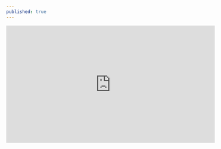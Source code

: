 ```yaml
---
published: true
---
```

<iframe width="560" height="315" src="https://www.youtube.com/embed/EDtAMXyfI-o" title="YouTube video player" frameborder="0" allow="accelerometer; autoplay; clipboard-write; encrypted-media; gyroscope; picture-in-picture" allowfullscreen></iframe>

